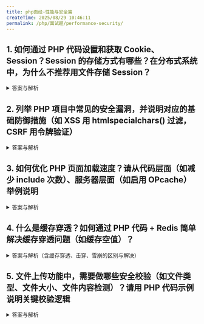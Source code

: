 ```yaml
---
title: php面经-性能与安全篇
createTime: 2025/08/29 10:46:11
permalink: /php/面试题/performance-security/
---
```

## 1. 如何通过 PHP 代码设置和获取 Cookie、Session？Session 的存储方式有哪些？在分布式系统中，为什么不推荐用文件存储 Session？

<details>
<summary>答案与解析</summary>

- 思路要点：

  1. **Cookie 的设置与获取**：

     - 设置：通过 `setcookie()` 函数，需指定名称、值、过期时间等参数（需在输出任何内容前调用）。
     - 获取：通过超全局数组 `$_COOKIE` 读取，键为 Cookie 名称。
  2. **Session 的设置与获取**：

     - 必须先通过 `session_start()` 启动 Session（同样需在输出前调用）。
     - 设置：通过超全局数组 `$_SESSION` 赋值（如 `$_SESSION['user'] = 'test'`）。
     - 获取：直接访问 `$_SESSION` 数组的对应键。
     - 销毁：通过 `session_destroy()` 销毁当前 Session 数据，或 `unset($_SESSION['key'])` 销毁单个键。
  3. **Session 的存储方式**：

     - 文件存储（默认）：数据保存在服务器本地文件中（通常路径为 `php.ini` 中的 `session.save_path`）。
     - 数据库存储：将 Session 数据存入 MySQL 等数据库，需自定义 `session_set_save_handler()`。
     - 缓存存储：如 Redis、Memcached，通过配置 `session.save_handler = redis` 等实现。
     - 其他：如 Memcache、MongoDB 等分布式存储方案。
  4. **分布式系统中不推荐文件存储 Session 的原因**：

     - 数据不共享：文件存储是本地的，多台服务器（如负载均衡下的集群）无法共享 Session 文件，导致用户在不同服务器间切换时 Session 丢失（如登录状态失效）。
     - 性能瓶颈：高并发下，文件读写和锁机制（避免并发冲突）会导致 IO 阻塞，降低系统响应速度。
     - 扩展性差：文件存储难以水平扩展，新增服务器需同步 Session 文件，维护成本高。
- 示例代码：

```php
<?php
// 1. Cookie 的设置与获取
// 设置 Cookie（有效期1小时，路径为根目录，仅HTTPS可用，禁止JS访问）
setcookie('username', 'zhangsan', time() + 3600, '/', '', true, true);

// 获取 Cookie（需在设置后的请求中读取）
if (isset($_COOKIE['username'])) {
    echo "获取Cookie：" . $_COOKIE['username'] . "<br>";
}

// 删除 Cookie（设置过期时间为过去）
setcookie('username', '', time() - 3600, '/');


// 2. Session 的设置与获取
// 启动 Session（必须在输出前调用）
session_start();

// 设置 Session
$_SESSION['user_id'] = 123;
$_SESSION['is_login'] = true;

// 获取 Session
if (isset($_SESSION['user_id'])) {
    echo "获取Session用户ID：" . $_SESSION['user_id'] . "<br>";
    echo "登录状态：" . ($_SESSION['is_login'] ? '已登录' : '未登录') . "<br>";
}

// 销毁单个 Session 键
unset($_SESSION['is_login']);

// 销毁所有 Session 数据（需先启动Session）
session_destroy();
// 注意：session_destroy() 不会立即清空 $_SESSION，需手动 unset 或重新启动
$_SESSION = [];
session_regenerate_id(true); // 可选：刷新 Session ID 增强安全性
?>
```

</details>

## 2. 列举 PHP 项目中常见的安全漏洞，并说明对应的基础防御措施（如 XSS 用 htmlspecialchars() 过滤，CSRF 用令牌验证）

<details>
<summary>答案与解析</summary>

- 要点清单：

  1. **XSS（跨站脚本攻击）**

     - 定义：攻击者在页面注入恶意JavaScript代码（如 `<script>alert('xss')</script>`），当其他用户访问页面时执行，窃取Cookie、篡改页面等。
     - 防御措施：
       - 输出用户输入时用 `htmlspecialchars()` 过滤（转义 `<`、`>`、`&`等特殊字符）。
       - 设置HTTP头 `Content-Security-Policy` 限制脚本来源（如 `default-src 'self'`）。
       - 对富文本内容使用专用过滤库（如HTML Purifier），禁止危险标签/属性（如 `onclick`、`<script>`）。
  2. **CSRF（跨站请求伪造）**

     - 定义：攻击者诱导已登录用户在第三方网站发起恶意请求（如转账、修改密码），利用用户的登录状态执行非预期操作。
     - 防御措施：
       - 为每个表单生成唯一令牌（CSRF Token），提交时验证（如Laravel的 `@csrf`指令）。
       - 检查请求的 `Referer`或 `Origin`头，限制仅允许信任的域名发起请求。
       - 设置Cookie的 `SameSite`属性（`SameSite=Strict`或 `Lax`），阻止跨站请求携带Cookie。
  3. **SQL注入**

     - 定义：攻击者通过用户输入插入SQL代码（如 `' OR 1=1#`），篡改查询逻辑，非法访问或修改数据库。
     - 防御措施：
       - 使用PDO预处理语句（`prepare()`+`execute()`）或参数化查询，避免直接拼接SQL。
       - 限制数据库用户权限（如查询用户仅授予 `SELECT`权限，禁止 `DROP`、`DELETE`等高危操作）。
       - 对用户输入进行类型验证（如整数参数强制转为 `int`）。
  4. **文件上传漏洞**

     - 定义：攻击者上传恶意文件（如包含PHP代码的 `.php`文件），通过访问文件执行恶意脚本，获取服务器权限。
     - 防御措施：
       - 严格验证文件类型：结合 `mime_content_type()`检查MIME类型，而非仅依赖文件后缀。
       - 限制文件后缀：仅允许安全类型（如 `.jpg`、`.png`），并将上传文件重命名为随机字符串（避免路径遍历）。
       - 将上传文件存储在Web访问目录外，或通过脚本间接读取（禁止直接访问上传文件）。
  5. **命令注入**

     - 定义：当代码使用 `exec()`、`system()`等函数执行系统命令时，攻击者通过用户输入注入额外命令（如 `; rm -rf /`）。
     - 防御措施：
       - 避免直接拼接用户输入到命令中，使用 `escapeshellarg()`或 `escapeshellcmd()`过滤参数。
       - 尽量用PHP内置函数替代系统命令（如用 `file_get_contents()`替代 `curl`命令）。
  6. **敏感信息泄露**

     - 定义：通过错误提示、日志或代码泄露数据库密码、API密钥、用户隐私等敏感信息。
     - 防御措施：
       - 生产环境关闭PHP错误显示（`display_errors = Off`），仅记录到日志（`log_errors = On`）。
       - 敏感配置（如数据库密码）存储在环境变量或非Web访问目录的配置文件中。
       - 传输敏感数据时使用HTTPS加密，避免明文传输。
  7. **密码安全漏洞**

     - 定义：明文存储密码、使用弱哈希算法（如MD5）或未加盐哈希，导致密码被轻易破解。
     - 防御措施：
       - 使用PHP内置函数 `password_hash()`（自动加盐，默认使用bcrypt算法）存储密码，`password_verify()`验证。
       - 强制用户使用强密码（包含大小写字母、数字、特殊字符，长度≥8位）。
- 示例代码：

```php
<?php
// 1. XSS防御示例
$userInput = '<script>alert("xss")</script>';
// 输出时过滤
echo "安全输出：" . htmlspecialchars($userInput, ENT_QUOTES, 'UTF-8') . "<br>";
// 输出结果：<script>alert("xss")</script>


// 2. CSRF防御示例（生成并验证令牌）
session_start();
// 生成令牌
if (empty($_SESSION['csrf_token'])) {
    $_SESSION['csrf_token'] = bin2hex(random_bytes(32));
}
// 表单中嵌入令牌
echo '<form method="post" action="submit.php">';
echo '<input type="hidden" name="csrf_token" value="' . $_SESSION['csrf_token'] . '">';
echo '<button type="submit">提交</button>';
echo '</form>';

// 验证令牌（submit.php）
if ($_POST['csrf_token'] !== $_SESSION['csrf_token']) {
    die("CSRF令牌验证失败");
}


// 3. 文件上传防御示例
if ($_FILES['file']['error'] === UPLOAD_ERR_OK) {
    $allowedTypes = ['image/jpeg', 'image/png'];
    $fileType = mime_content_type($_FILES['file']['tmp_name']);
  
    // 验证MIME类型
    if (!in_array($fileType, $allowedTypes)) {
        die("仅允许上传JPG/PNG图片");
    }
  
    // 重命名文件（避免路径遍历和同名覆盖）
    $fileName = uniqid() . '.' . pathinfo($_FILES['file']['name'], PATHINFO_EXTENSION);
    $uploadPath = '/var/www/uploads/' . $fileName; // 存储在Web目录外
  
    move_uploaded_file($_FILES['file']['tmp_name'], $uploadPath);
}


// 4. 密码安全示例
$userPassword = 'User@123';
// 加密存储
$hashedPassword = password_hash($userPassword, PASSWORD_DEFAULT);
// 验证密码
if (password_verify('User@123', $hashedPassword)) {
    echo "密码验证成功";
} else {
    echo "密码错误";
}
?>
```

</details>

## 3. 如何优化 PHP 页面加载速度？请从代码层面（如减少 include 次数）、服务器层面（如启用 OPcache）举例说明

<details>
<summary>答案与解析</summary>

- 要点清单：

  1. **代码层面优化**

     - **减少文件加载次数**：避免频繁使用 `include`/`require`加载文件，改用自动加载（`spl_autoload_register`），仅在需要时加载类文件；合并小型静态文件（如工具函数）为单个文件，减少IO操作。
     - **优化数据库交互**：减少重复查询（用变量缓存结果），避免 `SELECT *`只查必要字段，使用批量操作（如 `INSERT INTO ... VALUES (...), (...)`）替代循环单条插入，添加合适索引。
     - **减少计算开销**：避免在循环中执行复杂运算（如字符串拼接、函数调用），将重复计算的结果缓存到变量；用 `isset()`替代 `array_key_exists()`检查数组键（性能更优）。
     - **压缩输出内容**：通过 `ob_start('ob_gzhandler')`开启输出缓冲并启用Gzip压缩，减少HTML/JSON等响应数据的传输体积。
     - **避免全局变量和超全局数组滥用**：全局变量查找耗时，超全局数组（如 `$_POST`）每次访问都会触发哈希表查找，建议局部缓存后使用（如 `$post = $_POST;`）。
  2. **服务器层面优化**

     - **启用OPcache**：PHP的字节码缓存工具，预编译PHP代码为字节码并缓存，避免每次请求重新解析、编译代码（可提升50%+性能），需在 `php.ini`中配置启用。
     - **使用缓存系统**：将频繁访问的数据（如用户信息、配置项）缓存到Redis/Memcached，减少数据库查询或复杂计算（缓存失效策略需合理设计）。
     - **优化PHP-FPM配置**：根据服务器内存调整 `pm.max_children`（最大进程数）、`pm.start_servers`（启动进程数），避免进程过多导致内存溢出或过少导致请求排队。
     - **启用HTTP缓存**：通过Nginx/Apache配置静态资源（JS/CSS/图片）的 `Cache-Control`和 `Expires`头，让浏览器缓存资源，减少重复请求。
     - **使用CDN分发静态资源**：将图片、JS、CSS等静态文件部署到CDN，利用边缘节点加速访问，减轻源服务器压力。
- 示例代码与配置：

```php
<?php
// 1. 代码层面：自动加载替代多次include
// 注册自动加载函数（composer项目默认支持）
spl_autoload_register(function ($className) {
    $prefix = 'App\\';
    $baseDir = __DIR__ . '/src/';
    $len = strlen($prefix);
    if (strncmp($prefix, $className, $len) !== 0) {
        return;
    }
    $relativeClass = substr($className, $len);
    $file = $baseDir . str_replace('\\', '/', $relativeClass) . '.php';
    if (file_exists($file)) {
        require $file;
    }
});
// 使用时自动加载，无需手动include
$user = new App\Models\User();


// 2. 代码层面：缓存数据库查询结果
function getUserInfo($userId) {
    static $cache = []; // 静态变量缓存结果
    if (isset($cache[$userId])) {
        return $cache[$userId];
    }
    // 仅首次查询数据库
    $pdo = new PDO('mysql:host=localhost;dbname=test', 'user', 'pass');
    $stmt = $pdo->prepare("SELECT id, name FROM users WHERE id = :id");
    $stmt->execute([':id' => $userId]);
    $user = $stmt->fetch(PDO::FETCH_ASSOC);
    $cache[$userId] = $user; // 存入缓存
    return $user;
}


// 3. 代码层面：输出压缩
ob_start('ob_gzhandler'); // 开启Gzip压缩
echo '<html><body>大量HTML内容...</body></html>';
ob_end_flush();


// 4. 服务器层面：OPcache配置（php.ini）
/*
[opcache]
zend_extension=opcache.so
opcache.enable=1                  // 启用OPcache
opcache.memory_consumption=128    // 分配128MB内存
opcache.interned_strings_buffer=8 // 字符串缓存8MB
opcache.max_accelerated_files=4000 // 最大缓存文件数
opcache.validate_timestamps=1     // 生产环境可设为0（关闭文件修改检查）
opcache.revalidate_freq=60        // 检查文件修改的间隔（秒）
*/


// 5. 服务器层面：Redis缓存示例
$redis = new Redis();
$redis->connect('127.0.0.1', 6379);

$key = 'hot_articles';
// 尝试从Redis获取缓存
$articles = $redis->get($key);
if (!$articles) {
    // 缓存未命中，查询数据库
    $pdo = new PDO('mysql:host=localhost;dbname=test', 'user', 'pass');
    $stmt = $pdo->query("SELECT * FROM articles WHERE is_hot = 1 LIMIT 10");
    $articles = $stmt->fetchAll(PDO::FETCH_ASSOC);
    // 存入缓存（设置10分钟过期）
    $redis->setex($key, 600, json_encode($articles));
} else {
    $articles = json_decode($articles, true);
}
```

- 补充说明：优化需结合实际场景（如高并发API侧重缓存和服务器配置，静态页面侧重CDN和HTTP缓存），可通过 `Xdebug`、`Blackfire`等工具分析性能瓶颈，针对性优化。

</details>

## 4. 什么是缓存穿透？如何通过 PHP 代码 + Redis 简单解决缓存穿透问题（如缓存空值）？

<details>
<summary>答案与解析（含缓存穿透、击穿、雪崩的区别与解决）</summary>

- 思路要点：

  1. **缓存穿透**：

     - 定义：请求的数据在缓存和数据库中均不存在，导致每次请求都穿透缓存直接访问数据库（如查询不存在的ID、恶意攻击）。
     - 影响：大量无效请求直击数据库，可能导致数据库过载宕机。
     - 解决方法：
       - 缓存空值：数据库查询为空时，在缓存中存入空值（如 `NULL`）并设置短期过期时间（如60秒），避免重复查库。
       - 布隆过滤器：预先将所有可能存在的有效key存入布隆过滤器，请求时先通过过滤器判断是否可能存在，不存在则直接拦截。
  2. **缓存击穿**：

     - 定义：某个热点key（被高频访问的key）在缓存中过期的瞬间，大量并发请求同时访问该key，导致所有请求都穿透到数据库查询。
     - 影响：热点key对应的数据库数据被瞬间高并发访问，可能导致数据库瞬间压力激增。
     - 解决方法：
       - 互斥锁（分布式锁）：缓存失效时，只有一个请求能获取锁并查询数据库，其他请求等待锁释放后从缓存获取数据（如用Redis的 `setnx`实现）。
       - 热点key永不过期：核心热点key不设置过期时间，通过后台异步更新缓存（避免主动过期）。
       - 提前预热：在热点key过期前，通过定时任务主动更新缓存，避免过期瞬间的请求穿透。
  3. **缓存雪崩**：

     - 定义：大量缓存key在同一时间点过期，或缓存服务宕机，导致所有请求集中涌向数据库，造成数据库雪崩式压力。
     - 影响：数据库承受远超日常的并发请求，可能直接宕机，引发整个系统连锁故障。
     - 解决方法：
       - 过期时间加随机值：为缓存key的过期时间增加随机偏移量（如 `3600 ± 60`秒），避免大量key同时过期。
       - 多级缓存：结合本地缓存（如PHP的 `static`变量、APC）和分布式缓存（Redis），即使分布式缓存失效，本地缓存可临时承接部分请求。
       - 服务降级/熔断：缓存失效时，通过熔断器（如Sentinel）限制访问数据库的请求量，返回默认数据（如“系统繁忙，请稍后再试”）。
       - 缓存集群高可用：部署Redis集群（主从+哨兵），避免单节点故障导致缓存服务整体不可用。
  4. **三者核心区别**：

     | 类型     | 核心原因                         | 影响范围                | 解决核心思路                       |
     | -------- | -------------------------------- | ----------------------- | ---------------------------------- |
     | 缓存穿透 | 请求不存在的数据（缓存和DB均无） | 单类无效请求持续冲击DB  | 拦截无效请求（空值缓存、布隆过滤） |
     | 缓存击穿 | 热点key过期瞬间的高并发请求      | 单个热点key对应的DB数据 | 控制并发（互斥锁）、避免过期       |
     | 缓存雪崩 | 大量key同时过期或缓存服务故障    | 整个DB甚至系统承受压力  | 分散过期时间、提升缓存可用性       |
- 示例代码：

  ```php
  <?php
  $redis = new Redis();
  $redis->connect('127.0.0.1', 6379);


  // 1. 缓存穿透解决（缓存空值）
  function getProduct($productId, Redis $redis) {
      $key = "product:{$productId}";
      $cache = $redis->get($key);

      if ($cache !== false) {
          return $cache === 'NULL' ? null : json_decode($cache, true);
      }

      // 查数据库
      $product = queryProductFromDb($productId);
      if ($product) {
          $redis->setex($key, 3600, json_encode($product)); // 有效数据缓存1小时
      } else {
          $redis->setex($key, 60, 'NULL'); // 空值缓存60秒
      }
      return $product;
  }


  // 2. 缓存击穿解决（互斥锁）
  function getHotProduct($productId, Redis $redis) {
      $key = "hot_product:{$productId}";
      $lockKey = "lock:{$productId}";

      // 先查缓存
      $cache = $redis->get($key);
      if ($cache !== false) {
          return json_decode($cache, true);
      }

      // 缓存失效，尝试获取锁
      $lock = $redis->setnx($lockKey, 1);
      $redis->expire($lockKey, 10); // 锁10秒过期，避免死锁

      if ($lock) {
          // 获得锁，查数据库并更新缓存
          $product = queryProductFromDb($productId);
          $redis->setex($key, 3600 + rand(0, 60), json_encode($product)); // 加随机过期时间
          $redis->del($lockKey); // 释放锁
          return $product;
      } else {
          // 未获得锁，等待后重试
          sleep(0.1);
          return getHotProduct($productId, $redis);
      }
  }


  // 3. 缓存雪崩解决（过期时间加随机值）
  function setCacheWithRandomExpire($key, $data, $baseExpire = 3600) {
      global $redis;
      // 过期时间 = 基础时间 + 随机偏移量（0-300秒），避免同时过期
      $expire = $baseExpire + rand(0, 300);
      $redis->setex($key, $expire, json_encode($data));
  }

  // 示例：批量设置缓存时添加随机过期时间
  $products = [/* 从数据库查询的批量商品数据 */];
  foreach ($products as $p) {
      setCacheWithRandomExpire("product:{$p['id']}", $p);
  }


  // 模拟数据库查询
  function queryProductFromDb($id) {
      // 实际项目中为数据库查询逻辑
      return $id > 0 && $id < 1000 ? ['id' => $id, 'name' => "商品{$id}"] : null;
  }
  ?>
  ```

</details>

## 5. 文件上传功能中，需要做哪些安全校验（如文件类型、文件大小、文件内容检测）？请用 PHP 代码示例说明关键校验逻辑

<details>
<summary>答案与解析</summary>

- 思路要点：
  文件上传是PHP项目中高风险功能之一，需通过多层校验防止恶意文件（如PHP脚本、病毒）上传。核心安全校验包括：

  1. **上传错误检查**：验证文件是否成功上传（排除临时错误、文件过大等系统级错误）。
  2. **文件大小限制**：同时校验PHP配置限制和业务层面限制（如最大5MB）。
  3. **文件类型校验**：
     - 禁止依赖文件后缀（易篡改），需结合MIME类型（通过 `finfo`获取实际内容类型）。
     - 限制允许的类型（如仅允许 `image/jpeg`、`image/png`、`application/pdf`）。
  4. **文件内容检测**：
     - 图片文件：通过GD库/Imagick尝试解析，验证是否为有效图片（防止伪装成图片的脚本）。
     - 通用文件：检查文件头特征（如JPG文件头为 `FFD8FF`）。
  5. **文件名安全处理**：
     - 过滤特殊字符（如 `../`防止路径遍历攻击）。
     - 重命名为随机字符串（避免同名覆盖、暴露原文件名）。
  6. **存储路径安全**：将文件存储在Web访问目录外，或通过脚本间接读取（禁止直接访问上传文件）。
- 示例代码：

```php
<?php
// 配置：允许的文件类型（MIME类型）和后缀
$allowedMimeTypes = [
    'image/jpeg',
    'image/png',
    'application/pdf'
];
$allowedExtensions = ['jpg', 'jpeg', 'png', 'pdf'];
$maxFileSize = 5 * 1024 * 1024; // 5MB
$uploadDir = '/var/www/private_uploads/'; // 存储在Web目录外（关键！）

// 检查上传是否有错误
if ($_FILES['file']['error'] !== UPLOAD_ERR_OK) {
    $errors = [
        UPLOAD_ERR_INI_SIZE => '文件超过PHP配置的upload_max_filesize',
        UPLOAD_ERR_FORM_SIZE => '文件超过表单指定的MAX_FILE_SIZE',
        UPLOAD_ERR_PARTIAL => '文件仅部分上传',
        UPLOAD_ERR_NO_FILE => '未上传文件',
        UPLOAD_ERR_NO_TMP_DIR => '缺少临时文件夹',
        UPLOAD_ERR_CANT_WRITE => '文件写入失败',
    ];
    die('上传错误：' . ($errors[$_FILES['file']['error']] ?? '未知错误'));
}

// 1. 校验文件大小
if ($_FILES['file']['size'] > $maxFileSize) {
    die('文件过大，最大允许5MB');
}

// 2. 校验文件后缀（辅助，不能单独依赖）
$originalName = $_FILES['file']['name'];
$extension = strtolower(pathinfo($originalName, PATHINFO_EXTENSION));
if (!in_array($extension, $allowedExtensions)) {
    die('不允许的文件后缀，仅支持' . implode(', ', $allowedExtensions));
}

// 3. 校验MIME类型（通过文件内容获取，更可靠）
$finfo = new finfo(FILEINFO_MIME_TYPE);
$mimeType = $finfo->file($_FILES['file']['tmp_name']);
if (!in_array($mimeType, $allowedMimeTypes)) {
    die('不允许的文件类型，实际类型：' . $mimeType);
}

// 4. 内容检测（以图片为例，验证是否为有效图片）
if (in_array($mimeType, ['image/jpeg', 'image/png'])) {
    $image = @imagecreatefromstring(file_get_contents($_FILES['file']['tmp_name']));
    if (!$image) {
        die('无效的图片文件（可能是伪装的恶意文件）');
    }
    imagedestroy($image); // 释放资源
}

// 5. 处理文件名（防止路径遍历和同名覆盖）
$safeFileName = uniqid() . '.' . $extension; // 随机文件名
$destination = $uploadDir . $safeFileName;

// 6. 移动文件到安全目录
if (!move_uploaded_file($_FILES['file']['tmp_name'], $destination)) {
    die('文件移动失败');
}

// 7. 限制文件权限（仅允许读取，禁止执行）
chmod($destination, 0644);

echo '文件上传成功，存储路径：' . $destination;
?>
```

- 关键说明：
  - 单一校验易被绕过（如仅校验后缀可被篡改），需组合多层校验（后缀+MIME+内容）。
  - 存储路径必须脱离Web根目录（如 `/var/www/html`外），避免攻击者直接访问上传的恶意脚本。
  - 随机重命名文件名可防止“路径遍历攻击”（如上传文件名为 `../../../../var/www/html/shell.php`）。
  - 对于高安全性场景，可结合第三方工具（如ClamAV）进行病毒扫描。

</details>